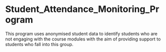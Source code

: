 # Student_Attendance_Monitoring_Program
This program uses anonymised student data to identify students who are not engaging with the course modules with the aim of providing support to  students who fall into this group.
